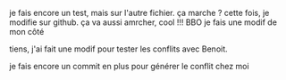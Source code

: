 je fais encore un test, mais sur l'autre fichier. ça marche ?
cette fois, je modifie sur github. ça va aussi amrcher, cool !!!
BBO je fais une modif de mon côté

tiens, j'ai fait une modif pour tester les conflits avec Benoit. 

je fais encore un commit en plus pour générer le conflit chez moi
